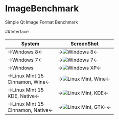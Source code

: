 ImageBenchmark
==============

Simple Qt Image Format Benchmark

##Interface

|               System                     |                                                           ScreenShot                                               | 
|------------------------------------------|--------------------------------------------------------------------------------------------------------------------| 
|  ->Windows 8<-                           |  ->![Windows 8](https://raw.github.com/EXL/ImageBenchmark/master/screens/Windows8.png)<-                           |
|  ->Windows 7<-                           |  ->![Windows 7](https://raw.github.com/EXL/ImageBenchmark/master/screens/Windows7.png)<-                           |
|  ->Windows                               |  ->![Windows XP](https://raw.github.com/EXL/ImageBenchmark/master/screens/WindowsXP.png)<-                         |
|  ->Linux Mint 15 <br> Cinnamon, Wine<-   |  ->![Linux Mint, Wine](https://raw.github.com/EXL/ImageBenchmark/master/screens/LinuxMint-Wine.png)<-              |
|  ->Linux Mint 15 <br> KDE, Native<-      |  ->![Linux Mint, KDE](https://raw.github.com/EXL/ImageBenchmark/master/screens/LinuxMint-NativeKDE.png)<-          |
|  ->Linux Mint 15 <br> Cinnamon, Native<- |  ->![Linux Mint, GTK+](https://raw.github.com/EXL/ImageBenchmark/master/screens/LinuxMint-Native.png)<-            |

